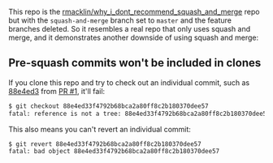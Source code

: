 This repo is the
[rmacklin/why_i_dont_recommend_squash_and_merge](https://github.com/rmacklin/why_i_dont_recommend_squash_and_merge)
repo but with the `squash-and-merge` branch set to `master` and the feature
branches deleted. So it resembles a real repo that only uses squash and merge,
and it demonstrates another downside of using squash and merge:

## Pre-squash commits won't be included in clones
If you clone this repo and try to check out an individual commit, such as
[88e4ed3](https://github.com/rmacklin/squash_and_merge_example/commit/88e4ed33f4792b68bca2a80ff8c2b180370dee57)
from [PR #1](https://github.com/rmacklin/squash_and_merge_example/pull/1),
it'll fail:
```sh
$ git checkout 88e4ed33f4792b68bca2a80ff8c2b180370dee57
fatal: reference is not a tree: 88e4ed33f4792b68bca2a80ff8c2b180370dee57
```

This also means you can't revert an individual commit:
```sh
$ git revert 88e4ed33f4792b68bca2a80ff8c2b180370dee57
fatal: bad object 88e4ed33f4792b68bca2a80ff8c2b180370dee57
```
